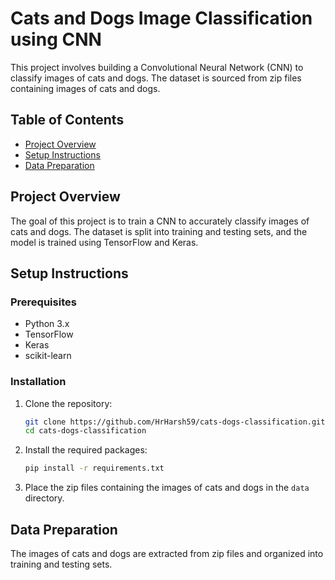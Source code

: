 # Cats and Dogs Image Classification using CNN

This project involves building a Convolutional Neural Network (CNN) to classify images of cats and dogs. The dataset is sourced from zip files containing images of cats and dogs.

## Table of Contents

- [Project Overview](#project-overview)
- [Setup Instructions](#setup-instructions)
- [Data Preparation](#data-preparation)

## Project Overview

The goal of this project is to train a CNN to accurately classify images of cats and dogs. The dataset is split into training and testing sets, and the model is trained using TensorFlow and Keras.

## Setup Instructions

### Prerequisites

- Python 3.x
- TensorFlow
- Keras
- scikit-learn

### Installation

1. Clone the repository:

    ```bash
    git clone https://github.com/HrHarsh59/cats-dogs-classification.git
    cd cats-dogs-classification
    ```

2. Install the required packages:

    ```bash
    pip install -r requirements.txt
    ```

3. Place the zip files containing the images of cats and dogs in the `data` directory.

## Data Preparation

The images of cats and dogs are extracted from zip files and organized into training and testing sets.
